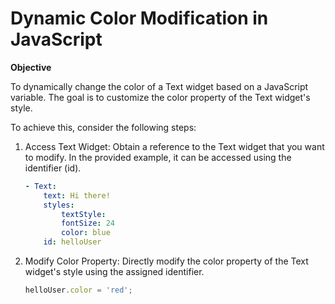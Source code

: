 # Dynamic Color Modification in JavaScript

**Objective**

To dynamically change the color of a Text widget based on a JavaScript variable. The goal is to customize the color property of the Text widget's style.

To achieve this, consider the following steps:

1. Access Text Widget:
    Obtain a reference to the Text widget that you want to modify. In the provided example, it can be accessed using the identifier (id).
    ```yaml
    - Text:
        text: Hi there!
        styles:
            textStyle:
            fontSize: 24
            color: blue
        id: helloUser
    ```

2. Modify Color Property:
    Directly modify the color property of the Text widget's style using the assigned identifier.
    ```javascript
    helloUser.color = 'red';
    ```
